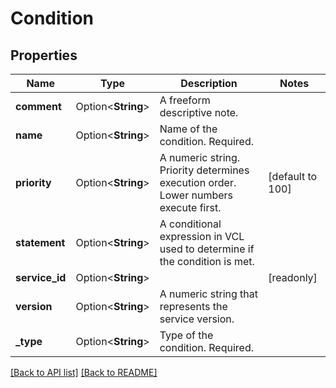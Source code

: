 # Condition

## Properties

Name | Type | Description | Notes
------------ | ------------- | ------------- | -------------
**comment** | Option<**String**> | A freeform descriptive note. | 
**name** | Option<**String**> | Name of the condition. Required. | 
**priority** | Option<**String**> | A numeric string. Priority determines execution order. Lower numbers execute first. | [default to 100]
**statement** | Option<**String**> | A conditional expression in VCL used to determine if the condition is met. | 
**service_id** | Option<**String**> |  | [readonly]
**version** | Option<**String**> | A numeric string that represents the service version. | 
**_type** | Option<**String**> | Type of the condition. Required. | 

[[Back to API list]](../README.md#documentation-for-api-endpoints) [[Back to README]](../README.md)


